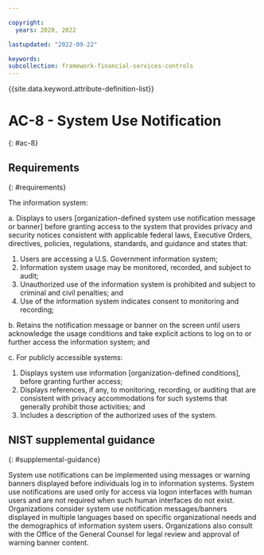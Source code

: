 ```yaml
---

copyright:
  years: 2020, 2022

lastupdated: "2022-09-22"

keywords: 
subcollection: framework-financial-services-controls
---
```


{{site.data.keyword.attribute-definition-list}}

# AC-8 - System Use Notification
{: #ac-8}

## Requirements
{: #requirements}

The information system:

a. Displays to users [organization-defined system use notification message or banner] before granting access to the system that provides privacy and security notices consistent with applicable federal laws, Executive Orders, directives, policies, regulations, standards, and guidance and states that:

1. Users are accessing a U.S. Government information system;
2. Information system usage may be monitored, recorded, and subject to audit;
3. Unauthorized use of the information system is prohibited and subject to criminal and civil penalties; and
4. Use of the information system indicates consent to monitoring and recording;

b. Retains the notification message or banner on the screen until users acknowledge the usage conditions and take explicit actions to log on to or further access the information system; and

c. For publicly accessible systems:

1. Displays system use information [organization-defined conditions], before granting further access;
2. Displays references, if any, to monitoring, recording, or auditing that are consistent with privacy accommodations for such systems that generally prohibit those activities; and
3. Includes a description of the authorized uses of the system.

## NIST supplemental guidance
{: #supplemental-guidance}

System use notifications can be implemented using messages or warning banners displayed before individuals log in to information systems. System use notifications are used only for access via logon interfaces with human users and are not required when such human interfaces do not exist. Organizations consider system use notification messages/banners displayed in multiple languages based on specific organizational needs and the demographics of information system users. Organizations also consult with the Office of the General Counsel for legal review and approval of warning banner content.


